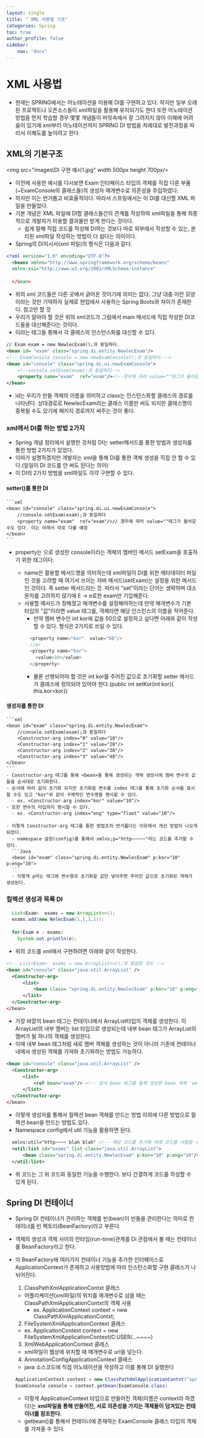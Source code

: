 ```yaml
---
layout: single
title: " XML 사용법 기초"
categories: Spring
toc: true
author_profile: false
sidebar:
    nav: "docs"
---
```



# XML 사용법
- 현재는 SPRING에서는 어노테이션을 이용해 DI를 구현하고 있다. 하지만 일부 오래된 프로젝트나 오픈소스들이 xml파일을 활용해 유지되기도 한다 또한 어노테이션 방법을 먼저 학습할 경우 몇몇 개념들이 머릿속에서 잘 그려지지 않아 이해에 어려움이 있기에 xml부터 어노테이션까지 SPRING DI 방법을 차례대로 발전과정을 따라서 이해도를 높이려고 한다.
## XML의 기본구조
  <img src="images\DI 구현 예시1.jpg" width 500px height 700px/>
  - 이전에 사용한 예시를 다시보면 Exam 인터페이스 타입의 객체를 직접 다른 부품(~ExamConsole의 클래스들)의 생성자 매개변수로 의존성을 주입하였다.
  - 하지만 이는 번거롭고 비효율적이다. 따라서 스프링에서는 이 DI를 대신할 XML 파일을 만들었다.
  - 기본 개념은 XML 파일에 DI할 클래스들간의 관계를 작성하여 xml파일을 통해 최종적으로 개발자가 이용할 결과물만 받게 한다는 것이다.
    - 쉽게 말해 직접 코드를 작성해 DI하는 것보다 따로 외부에서 작성할 수 있는, 분리된 xml파일 작성하는 방법이 더 쉽다는 의미이다.
  - Spring의 DI지시서(xml 파일)의 형식은 다음과 같다.
  ``` xml
  <?xml version="1.0" encoding="UTF-8"?>
    <beans xmlns="http://www.springframework.org/schema/beans"   
    xmlns:xsi="http://www.w3.org/2001/XMLSchema-instance"

    </bean>
  ```
  - 위의 xml 코드들은 다른 곳에서 긁어온 것이기에 의미는 없다. 그냥 대충 이런 모양이라는 것만 기억하자 실제로 현업에서 사용하는 Spring Boots와 차이가 존재한다. 참고만 할 것
  - 우리가 알아야 할 것은 위의 xml코드가 그림에서 main 메서드에 직접 작성한 DI코드들을 대신해준다는 것이다.
  - <bean>이라는 태그들 통해서 각 클래스의 인스턴스화를 대신할 수 있다.
  ``` xml
  // Exam exam = new NewlecExam();과 동일하다.
  <bean id= "exam" class="spring.di.entity.NewlecExam"/>
  <!-- ExamConsole console = new newExamConsole();과 동일하다.-->
  <bean id="console" class="spring.di.ui.newExamConsole">
      <!--console.setExam(exam);과 동일하다-->
      <property name="exam"  ref="exam"/><!--경우에 따라 value=""태그가 들어갈 수도 있다. 이는 아래서 따로 다룰 예정-->
  </bean>
  ```
  - id는 우리가 만들 객체의 이름을 의미하고 class는 인스턴스화할 클래스의 경로를 나타낸다. 상대경로로 NewlecExam라는 클래스 이름만 써도 되지만 클래스명이 중복될 수도 있기에 패키지 경로까지 써주는 것이 좋다.
### xml에서 DI를 하는 방법 2가지
  - Spring 개념 정리에서 설명한 것처럼 DI는 setter메서드를 통한 방법과 생성자를 통한 방법 2가지가 있었다.
  - 이따가 설명하겠지만 개발자는 xml을 통해 DI를 통한 객체 생성을 직접 안 할 수 있다.(일일이 DI 코드를 안 써도 된다는 의미)
  - 이 DI의 2가지 방법을 xml파일도 각각 구현할 수 있다.


#### setter()를 통한 DI
    ```xml
    <bean id="console" class="spring.di.ui.newExamConsole">
        //console.setExam(exam);과 동일하다
        <property name="exam"  ref="exam"/>// 경우에 따라 value=""태그가 들어갈 수도 있다. 이는 아래서 따로 다룰 예정
    </bean>
    ```
  - property는 <bean>으로 생성한 console이라는 객체의 멤버인 메서드 setExam을 호출하기 위한 태그이다.
    - name은 활용할 메서드명을 의미하는데 xml파일이 DI를 위한 메타데이터 파일인 것을 고려할 때 여기서 쓰이는 자바 메서드(setExam)는 설정을 위한 메서드인 것이다. 즉 setter 메서드라는 것. 따라서 "set"이라는 단어는 생략하며 대소문자를 고려하지 않기에 E -> e로한 exam만 기입해준다.
    - 사용할 메서드가 정해졌고 매개변수를 설정해야하는데 만약 매개변수가 기본 타입의 "값"이라면 value 태그를, 객체라면 해당 인스턴스의 이름을 적어준다.
      - 만약 멤버 변수인 int kor에 값을 50으로 설정하고 싶다면 아래와 같이 작성할 수 있다. 형식은 2가지로 쓰일 수 있다.
      ```Java
        <property name="kor"  value="50"/>
        //or
        <property name="kor">
          <value>10</value>
        </property>
      ```
      - 물론 선행되어야 할 것은 int kor를 주어진 값으로 초기화할 setter 메서드가 클래스에 정의되어 있어야 한다.(public int setKor(int kor){ this.kor=kor})

#### 생성자를 통한 DI
    ```xml
    <bean id="exam" class="spring.di.entity.NewlecExam">
        //console.setExam(exam);과 동일하다
        <Constructor-arg index="0" value="10"/>
        <Constructor-arg index="1" value="20"/>
        <Constructor-arg index="2" value="30"/>
        <Constructor-arg index="3" value="40"/>
    </bean>
    ```
    - Constructor-arg 태그를 통해 <bean>을 통해 생성되는 객체 생성시에 멤버 변수의 값들을 순서대로 초기화한다.
    - 순서에 따라 값이 초기화 되지만 초기화할 변수를 index 태그를 통해 초기화 순서를 표시할 수도 있고 "kor"와 같이 구체적인 변수명을 명시할 수 있다.
      - ex. <Constructor-arg index="kor" value="10"/>
    - 또한 변수의 타입까지 명시할 수 있다.
      - ex. <Constructor-arg index="eng" type="flaot" value="10"/>

    - 이렇게 Constructor-arg 태그를 통한 방법조차 번거롭다는 이유에서 개선 방법이 나오게 되었다.
      - namespace 설정(config)를 통해서 xmlns;p="http~~~~~"라는 코드를 추가할 수 있다.
      ```Java
      <bean id="exam" class="spring.di.entity.NewlecExam" p:kor="10" p:eng="10">
      ```
      - 이렇게 p라는 태그에 변수명과 초기화할 값만 넣어주면 주어진 값으로 초기화된 객체가 생성된다.

### 컬렉션 생성과 목록 DI
  ```Java
    List<Exam>  exams = new ArrayList<>();
    exams.add(new NelecExam(1,1,1,1));

    for(Exam e : exams)
      System.out.println(e);
  ```
  - 위의 코드를 xml에서 구현하려면 아래와 같이 작성한다.
  ```xml
  <!-- List<Exam>  exams = new ArrayList<>();과 동일한 코드 -->
  <bean id="console" class="java.util.ArrayList" />
    <Constructor-arg>
        <list>
            <bean class= "spring.di.entity.NewlecExam" p:kor="10" p:eng="10"/>
        </list>        
    </Constructor-arg>
  </bean>
  ```
  - 가장 바깥의 bean 태그는 컨테이너에서 ArrayList타입의 객체를 생성한다. 이 ArrayList의 내부 멤버는 list 타입으로 생성되는데 내부 bean 태그가 ArrayList의 멤버가 될 하나의 객체를 생성한다.
  - 이때 내부 bean 태그처럼 새로 멤버 객체를 생성하는 것이 아니라 기존에 컨테이너내에서 생성된 객체를 가져와 초기화하는 방법도 가능하다.
  ``` xml
  <bean id="console" class="java.util.ArrayList" />
    <Constructor-arg>
        <list>
            <ref bean="exam"/> <!-- 앞서 bean 태그를 통해 생성한 bean 객체 'exam'을 ArrayList의 멤버로 넣겠다는 의미 -->
        </list>        
    </Constructor-arg>
  </bean>
  ```

  - 이렇게 생성자를 통해서 컬렉션 bean 객체를 만드는 방법 이외에 다른 방법으로 컬렉션 bean을 만드는 방법도 있다.
  - Namespace config에서 util 기능을 활용하면 된다.
  ```xml
    xmlns:util="http~~~~ blah blah" <!-- 해당 코드를 추가해 아래 코드를 사용할 수 있도록 웹에서 소스를 가져온다는 의미 -->
    <util:list id="exams" list-class="java.util.ArrayList">
        <bean class="spring.di.entity.NewlecExam" p:kor="10" p:eng="10"/>
    </util:list>  
  ```
  - 위 코드는 그 위 코드와 동일한 기능을 수행한다. 보다 간결하게 코드를 작성할 수 있게 된다.


## Spring DI 컨테이너
  - Spring DI 컨테이너가 관리하는 객체를 빈(bean)이 빈들을 관리한다는 의미로 컨테이너를 빈 팩토리(BeanFactory)라고 부른다.
  - 객체의 생성과 객체 사이의 런타임(run-time)관계를 Di 관점에서 볼 때는 컨테이너를 BeanFactory라고 한다.
  - 이 BeanFactory에 여러가지 컨테이너 기능을 추가한 인터페이스로 ApplicationContext가 존재하고 사용방법에 따라 인스턴스화할 구현 클래스가 나뉘어진다.
    1. ClassPathXmlApplicationContxt 클래스
    - 어플리케이션(xml파일)의 위치를 매개변수로 삼을 때는 ClassPathXmlApplicationContxt의 객체 사용
      - ex. ApplicationContext context = new ClassPathXmlApplicationContxt;
    2. FileSystemXmlApplicationContext 클래스
      - ex. ApplicationContext context = new FileSystemXmlApplicationContext(C:USER/...~~~~)
    3. XmlWebApplicationContext 클래스
    - xml파일이 웹상에 위치할 때 매개변수로 url을 넣는다.
    4. AnnotationConfigApplicationContext 클래스
    - java 소스코드에 직접 어노테이션을 작성하고 이를 통해 DI 실행한다

    ```Java
    ApplicationContext context = new ClassPathXmlApplicationContxt("spring/di/setting.xml")
    ExamConsole console = context.getbean(ExamConsole.class)
    ```
    - 이렇게 ApplicationContext 타입으로 만들어진 객체(이름은 context라 하겠다)는 **xml파일을 통해 만들어진, 서로 의존성을 가지는 객체들이 담겨있는 컨테이너를 참조한다.**
    - getbean()를 통해서 컨테이너에 존재하는 ExamConsole 클래스 타입의 객체를 가져올 수 있다.  
